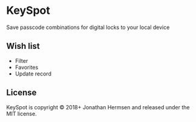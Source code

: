 # KeySpot

Save passcode combinations for digital locks to your local device

## Wish list

* Filter
* Favorites
* Update record

## License

KeySpot is copyright © 2018+ Jonathan Hermsen and released under the MIT license.